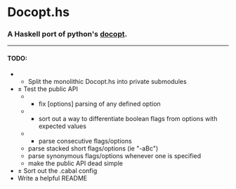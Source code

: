 # Docopt.hs

### A Haskell port of python's [docopt](http://docopt.org).

----------

#### TODO: 

- + Split the monolithic Docopt.hs into private submodules
- ± Test the public API
	- + fix [options] parsing of any defined option
	- + sort out a way to differentiate boolean flags from options with expected values
	- + parse consecutive flags/options
	- parse stacked short flags/options (ie "-aBc")
	- parse synonymous flags/options whenever one is specified
	- make the public API dead simple
- ± Sort out the .cabal config
- Write a helpful README